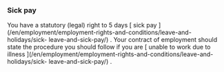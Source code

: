 ###  Sick pay

You have a statutory (legal) right to 5 days [ sick pay
](/en/employment/employment-rights-and-conditions/leave-and-holidays/sick-
leave-and-sick-pay/) . Your contract of employment should state the procedure
you should follow if you are [ unable to work due to illness
](/en/employment/employment-rights-and-conditions/leave-and-holidays/sick-
leave-and-sick-pay/) .
